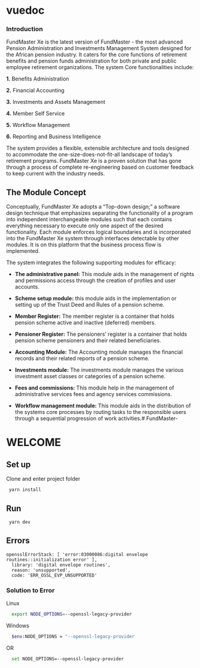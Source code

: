 # vuedoc
<!-- docs/src/Intro/systemAccess.md -->
### Introduction

FundMaster Xe is the latest version of FundMaster - the most advanced Pension Administration and Investments Management System designed for the African pension industry. It caters for the core functions of retirement benefits and pension funds administration for both private and public employee retirement organizations. The system Core functionalities include:

**1.**	Benefits Administration

**2.**	Financial Accounting

**3.**	Investments and Assets Management

**4.**	Member Self Service

**5.**	Workflow Management

**6.**	Reporting and Business Intelligence

The system provides a flexible, extensible architecture and tools designed to accommodate the one-size-does-not-fit-all landscape of today’s retirement programs. FundMaster Xe is a proven solution that has gone through a process of complete re-engineering based on customer feedback to keep current with the industry needs.

## The Module Concept

Conceptually, FundMaster Xe adopts a “Top-down design;” a software design technique that emphasizes separating the functionality of a program into independent interchangeable modules such that each contains everything necessary to execute only one aspect of the desired functionality. Each module enforces logical boundaries and is incorporated into the FundMaster Xe system through interfaces detectable by other modules. It is on this platform that the business process flow is implemented.

The system integrates the following supporting modules for efficacy:

-	**The administrative panel:** This module aids in the management of rights and permissions access through the creation of profiles and user accounts.

-	**Scheme setup module:** this module aids in the implementation or setting up of the Trust Deed and Rules of a pension scheme.
	
-	**Member Register:** The member register is a container that holds pension scheme active and inactive (deferred) members.

-	**Pensioner Register:** The pensioners’ register is a container that holds pension scheme pensioners and their related beneficiaries.

-	**Accounting Module:** The Accounting module manages the financial records and their related reports of a pension scheme.

-	**Investments module:** The investments module manages the various investment asset classes or categories of a pension scheme.

-	**Fees and commissions:** This module help in the management of administrative services fees and agency services commissions.

-	**Workflow management module:** This module aids in the distribution of the systems core processes by routing tasks to the responsible users through a sequential progression of work activities.#   F u n d M a s t e r - 


# WELCOME

## Set up
Clone and enter project folder

```bash
 yarn install
```

## Run

```bash
 yarn dev
```

## Errors

````
opensslErrorStack: [ 'error:03000086:digital envelope routines::initialization error' ],
  library: 'digital envelope routines',
  reason: 'unsupported',
  code: 'ERR_OSSL_EVP_UNSUPPORTED'
````
### Solution to Error
Linux
```bash 
  export NODE_OPTIONS=--openssl-legacy-provider
```

Windows
```bash 
  $env:NODE_OPTIONS = "--openssl-legacy-provider
```
OR
```bash 
  set NODE_OPTIONS=--openssl-legacy-provider
```
